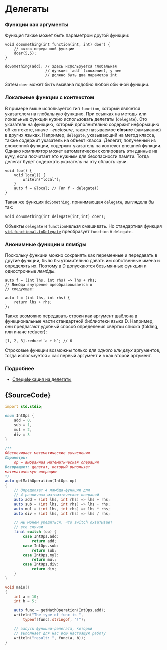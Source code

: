 # Делегаты

### Функции как аргументы

Функция также может быть параметром другой функции:

    void doSomething(int function(int, int) doer) {
        // вызов переданной функции
        doer(5,5);
    }

    doSomething(add); // здесь используется глобальная 
                      // функция `add` (сложение), у нее
                      // должно быть два параметра int

Затем `doer` может быть вызвана подобно любой обычной функции.

### Локальные функции с контекстом

В примере выше используется тип `function`, который является указателем на глобальную функцию. При ссылках на методы или локальные функции нужно использовать делегаты (`delegate`). Это указатель на функцию, который дополнительно содержит
информацию об контексте, иначе - *enclosure*, также называемое **closure**
(замыкание) в других языках. Например, `delegate`, указывающий на метод класса, также содержит указатель на объект класса. Делегат, полученный из вложенной функции, содержит указатель на контекст внешней функции. Однако компилятор может автоматически скопировать эти данные на кучу, если посчитает это нужным для безопасности памяти. Тогда делегат будет содержать указатель на эту область кучи.

    void foo() {
        void local() {
            writeln("local");
        }
        auto f = &local; // Тип f - delegate()
    }

Такая же функция `doSomething`, принимающая `delegate`, выглядела бы так:

    void doSomething(int delegate(int,int) doer);

Объекты `delegate` и `function`нельзя смешивать. Но стандартная функция
[`std.functional.toDelegate`](https://dlang.org/phobos/std_functional.html#.toDelegate)
преобразует `function` в `delegate`.

### Анонимные функции и лямбды

Поскольку функции можно сохранять как переменные и передавать в другие функции, было бы утомительно давать им собственные имена и определять их. Поэтому в D допускаются безымянные функции и однострочные _лямбды_.

    auto f = (int lhs, int rhs) => lhs + rhs;
    // Лямбда внутренне преобразовывается в
    // следующее:

    auto f = (int lhs, int rhs) {
        return lhs + rhs;
    };
    

Также возможно передавать строки как аргумент шаблона в функциональные части
стандартной библиотеки языка D. Например, они предлагают удобный способ
определения свёртки списка (folding, или иначе reducer):

    [1, 2, 3].reduce!`a + b`; // 6

Строковые функции возможны только для _одного или двух_ аргументов, тогда
используется `a` как первый аргумент и `b` как второй аргумент.

### Подробнее

- [Спецификация на делегаты](https://dlang.org/spec/function.html#closures)

## {SourceCode}

```d
import std.stdio;

enum IntOps {
    add = 0,
    sub = 1,
    mul = 2,
    div = 3
}

/**
Обеспечивает математические вычисления
Параметры:
    op = выбранная математическая операция
Возвращает: делегат, который выполняет
математическую операцию
*/
auto getMathOperation(IntOps op)
{
    // Определяет 4 лямбда-функции для
    // 4 различных математических операций
    auto add = (int lhs, int rhs) => lhs + rhs;
    auto sub = (int lhs, int rhs) => lhs - rhs;
    auto mul = (int lhs, int rhs) => lhs * rhs;
    auto div = (int lhs, int rhs) => lhs / rhs;

    // мы можем убедиться, что switch охватывает
    // все случаи
    final switch (op) {
        case IntOps.add:
            return add;
        case IntOps.sub:
            return sub;
        case IntOps.mul:
            return mul;
        case IntOps.div:
            return div;
    }
}

void main()
{
    int a = 10;
    int b = 5;

    auto func = getMathOperation(IntOps.add);
    writeln("The type of func is ",
        typeof(func).stringof, "!");

    // запуск функции-делегата, который
    // выполняет для нас всю настоящую работу
    writeln("result: ", func(a, b));
}
```
